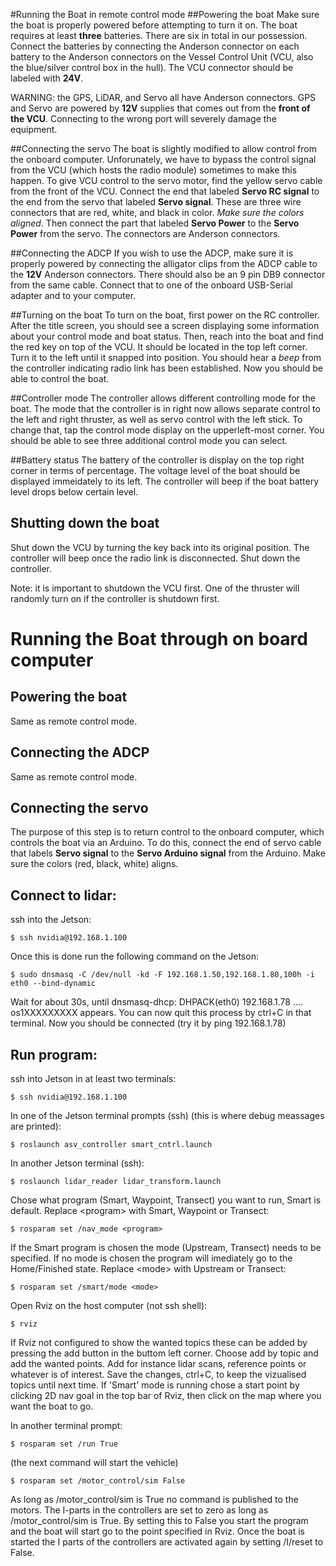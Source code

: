#Running the Boat in remote control mode
##Powering the boat
Make sure the boat is properly powered before attempting to turn it on. The boat
requires at least **three** batteries. There are six in total in our possession.
Connect the batteries by connecting the Anderson connector on each battery to 
the Anderson connectors on the Vessel Control Unit (VCU, also the blue/silver 
control box in the hull). The VCU connector should be labeled with **24V**.

WARNING: the GPS, LiDAR, and Servo all have Anderson connectors. GPS and Servo 
are powered by **12V** supplies that comes out from the **front of the VCU**. 
Connecting to the wrong port will severely damage the equipment.

##Connecting the servo
The boat is slightly modified to allow control from the onboard computer. Unforunately,
we have to bypass the control signal from the VCU (which hosts the radio module) sometimes
to make this happen. To give VCU control to the servo motor, find the yellow servo
cable from the front of the VCU. Connect the end that labeled **Servo RC signal** to
the end from the servo that labeled **Servo signal**. These are three wire connectors 
that are red, white, and black in color. *Make sure the colors aligned*. Then connect
the part that labeled **Servo Power** to the **Servo Power** from the servo. The 
connectors are Anderson connectors.

##Connecting the ADCP
If you wish to use the ADCP, make sure it is properly powered by connecting the 
alligator clips from the ADCP cable to the **12V** Anderson connectors. There should 
also be an 9 pin DB9 connector from the same cable. Connect that to one of the
onboard USB-Serial adapter and to your computer. 

##Turning on the boat
To turn on the boat, first power on the RC controller. After the title screen, 
you should see a screen displaying some information about your control mode 
and boat status. Then, reach into the boat and find the red key on top of the VCU.
It should be located in the top left corner. Turn it to the left until it snapped
into position. You should hear a *beep* from the controller indicating radio link
has been established. Now you should be able to control the boat.

##Controller mode
The controller allows different controlling mode for the boat. The mode that the 
controller is in right now allows separate control to the left and right thruster,
as well as servo control with the left stick. To change that, tap the control mode
display on the upperleft-most corner. You should be able to see three additional 
control mode you can select. 

##Battery status
The battery of the controller is display on the top right corner in terms of 
percentage. The voltage level of the boat should be displayed immeidately to its
left. The controller will beep if the boat battery level drops below certain level.

## Shutting down the boat
Shut down the VCU by turning the key back into its original position. The controller
will beep once the radio link is disconnected. Shut down the controller.

Note: it is important to shutdown the VCU first. One of the thruster will randomly turn
on if the controller is shutdown first. 


# Running the Boat through on board computer

## Powering the boat
Same as remote control mode.

## Connecting the ADCP
Same as remote control mode. 

## Connecting the servo 
The purpose of this step is to return control to the onboard computer, which
controls the boat via an Arduino. To do this, connect the end of servo cable that
labels **Servo signal** to the **Servo Arduino signal** from the Arduino. Make
sure the colors (red, black, white) aligns. 

## 

## Connect to lidar:
ssh into the Jetson:
```
$ ssh nvidia@192.168.1.100
```
Once this is done run the following command on the Jetson:
```
$ sudo dnsmasq -C /dev/null -kd -F 192.168.1.50,192.168.1.80,100h -i eth0 --bind-dynamic
```

Wait for about 30s, until dnsmasq-dhcp: DHPACK(eth0) 192.168.1.78 .... os1XXXXXXXXX appears.
You can now quit this process by ctrl+C in that terminal. Now you should be connected (try it by ping 192.168.1.78)

## Run program:
ssh into Jetson in at least two terminals:
```
$ ssh nvidia@192.168.1.100
``` 
In one of the Jetson terminal prompts (ssh) (this is where debug meassages are printed):
```
$ roslaunch asv_controller smart_cntrl.launch
```
In another Jetson terminal (ssh):
```
$ roslaunch lidar_reader lidar_transform.launch
```
Chose what program (Smart, Waypoint, Transect) you want to run, Smart is default. Replace \<program\> with Smart, Waypoint or Transect:
```
$ rosparam set /nav_mode <program>
```
If the Smart program is chosen the mode (Upstream, Transect) needs to be specified. If no mode is chosen the program will imediately go to the Home/Finished state. Replace \<mode\> with Upstream or Transect:
```
$ rosparam set /smart/mode <mode>
```

Open Rviz on the host computer (not ssh shell):
```
$ rviz
```
If Rviz not configured to show the wanted topics these can be added by pressing the add button in the buttom left corner. 
Choose add by topic and add the wanted points. Add for instance lidar scans, reference points or whatever is of interest.
Save the changes, ctrl+C, to keep the vizualised topics until next time. If 'Smart' mode is running chose a start point by clicking
2D nav goal in the top bar of Rviz, then click on the map where you want the boat to go.

In another terminal prompt:
```
$ rosparam set /run True
```
  (the next command will start the vehicle)
```
$ rosparam set /motor_control/sim False
```
As long as /motor_control/sim is True no command is published to the motors. The I-parts in the controllers are set to zero as long as /motor_control/sim is True. By setting this to False you start the program and the boat will start go to the point specified in Rviz. Once the boat is started the I parts of the controllers are activated again by setting /I/reset to False.

